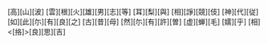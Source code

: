 [高][山][波] [雲][根][火][雄][男][志][等] [耳][梨][與] [相][諍][競][伎] [神][代][従] [如][此][尓][有][良][之] [古][昔][母] [然][尓][有][許][曽] [虚][蝉][毛] [嬬][乎] [相]<[挌]>[良][思][吉]
